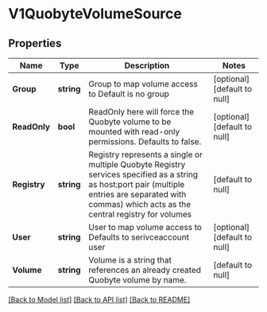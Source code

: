 # V1QuobyteVolumeSource

## Properties
Name | Type | Description | Notes
------------ | ------------- | ------------- | -------------
**Group** | **string** | Group to map volume access to Default is no group | [optional] [default to null]
**ReadOnly** | **bool** | ReadOnly here will force the Quobyte volume to be mounted with read-only permissions. Defaults to false. | [optional] [default to null]
**Registry** | **string** | Registry represents a single or multiple Quobyte Registry services specified as a string as host:port pair (multiple entries are separated with commas) which acts as the central registry for volumes | [default to null]
**User** | **string** | User to map volume access to Defaults to serivceaccount user | [optional] [default to null]
**Volume** | **string** | Volume is a string that references an already created Quobyte volume by name. | [default to null]

[[Back to Model list]](../README.md#documentation-for-models) [[Back to API list]](../README.md#documentation-for-api-endpoints) [[Back to README]](../README.md)


